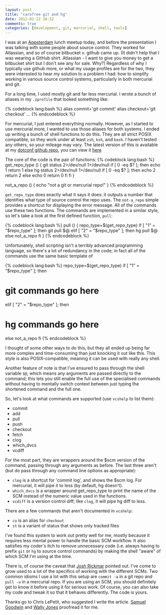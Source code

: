 ```yaml
---
layout: post
title: "carefree git and hg"
date: 2012-02-22 16:52
comments: true
categories: [development, git, mercurial, shell, tools]
---
```


I was at an [Appsterdam](http://www.appsterdam.rs) lunch meetup today, and
before the presentation I was talking with some people about source control.
They worked for Atlassian, and so of course bitbucket v. github came up.
(It didn't help that I was wearing a GitHub shirt. Atlassian - I want to give
you money to get a bitbucket shirt but I don't see any for sale. Why?)
Regardless of why I typically use github more, or what my usage profiles are
for the two, they were interested to hear my solution to a problem I had:
how to simplify working in various source control systems, particularly in
both mercurial and git.
<!-- more -->

For a long time, I used mostly git and far less mercurial. I wrote a bunch
of aliases in my `.zprofile` that looked something like:

{% codeblock lang:bash %}
alias commit='git commit'
alias checkout='git checkout'
...
{% endcodeblock %}

For mercurial, I just entered everything normally. However, as I started to
use mercurial more, I wanted to use those aliases for both systems. I ended
up writing a bunch of shell functions to do this. They are all strict POSIX
compatible, so they work under at least `zsh`, `ksh`, and `bash`. I haven't
tested any others, so your mileage may vary. The latest version of this is
available at my [dotconf github repo](https://github.com/kisom/dotconf), you
can view it [here](https://github.com/kisom/dotconf/blob/master/.sourcecon.zsh)

The core of the code is the pair of functions:
{% codeblock lang:bash %}
get_repo_type () {
    git status 2>/dev/null 1>/dev/null
    if [ 0 -eq $? ]; then
        echo 1
        return 1
    else
        hg status 2>/dev/null 1>/dev/null
        if [ 0 -eq $? ]; then
            echo 2
            return 2
        else
            echo 0
            return 0
        fi
    fi
}

not_a_repo () {
    echo "not a git or mercurial repo!"
}
{% endcodeblock %}

`get_repo_type` does exactly what it says it does: it outputs a number that
identifies what type of source control the repo uses. The `not-a_repo`
simple provides a shortcut for displaying the error message. All of the
commands use these two functions. The commands are implemented in a similar
style, so let's take a look at the first defined function, `pull`:

{% codeblock lang:bash %}
pull () {
    repo_type=$(get_repo_type)
    if [ "1" = "$repo_type" ]; then
        git pull $@
    elif [ "2" = "$repo_type" ]; then
        hg pull $@
    else
        not_a_repo
    fi
}
{% endcodeblock %}

Unfortunately, shell scripting isn't a terribly advanced programming language,
so there's a lot of redundancy in the code; in fact all of the commands use the
same basic template of 

{% codeblock lang:bash %}
repo_type=$(get_repo_type)
if [ "1" = "$repo_type" ]; then
   # git commands go here
elif [ "2" = "$repo_type" ]; then
   # hg commands go here
else
   not_a_repo
fi
{% endcodeblock %}

I thought of some other ways to do this, but they all ended up being far more
complex and time-consuming than just knocking it out like this. This style is
also POSIX-compatible, meaning it can be used with really any shell. 

Another feature of note is that I've ensured to pass through the shell variable
`$@`, which means any arguments are passed directly to the command; this lets
you still enable the full use of the specialised commands without having to
mentally switch context between just typing the shortened command and the full
one.

So, let's look at what commands are supported (use `vcshelp` to list them):

* commit
* add
* pull
* push
* checkout
* fetch
* clog
* which_dvcs
* vcdiff

For the most part, they are wrappers around the $scm version of the command,
passing through any arguments as before. The last three aren't (but do pass
through any command line options as appropriate):

* `clog` is a shortcut for 'commit log', and shows the $scm log. For mercurial,
it will pipe it to less (by default, hg doesn't).
* `which_dvcs` is a wrapper around get_repo_type to print the name of the SCM
instead of the numeric value used in the functions.
* `vcdiff` is a version control diff; like `clog`, it will pipe hg diff to less.

There are a few commands that aren't documented in `vcshelp`:
* `co` is an alias for `checkout`
* `st` is a variant of status that shows only tracked files

I've found this system to work out pretty well for me, mostly because it 
requires less mental power to handle the basic SCM workflow. It also satisfies
my coder's itch to remove unnecessary code (i.e. always having to prefix `git`
or `hg` to source control commands) by making the shell "aware" of which SCM
I'm using at the time.

There is, of course the caveat that [Josh Rickmar](http://jrick.devio.us)
pointed out. I've come to grow used to a lot of the specifics of working
with the different SCMs. Two common idioms I use a lot with this setup are
`commit -a` in a git repo and `pull -u` in a mercurial repo. If you are using
an SCM, you should definitely get to know it before using it for serious
work. Of course, you can also take my code and tweak it so that it behaves
differently. The code is yours.

Thanks go to Chris LePetit, who suggested I write the article. 
[Samuel Goodwin](http://samuelgoodwin.tumblr.com) and 
[Wally Jones](https://twitter.com/imwally) proofread it for me.
